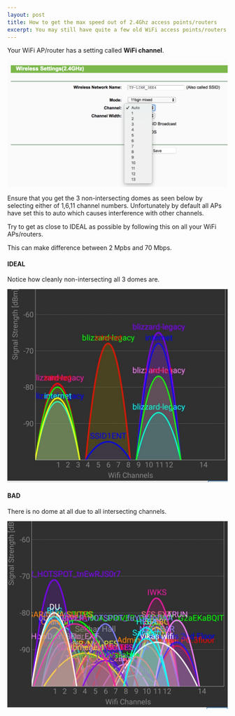 ```yaml
---
layout: post
title: How to get the max speed out of 2.4Ghz access points/routers
excerpt: You may still have quite a few old WiFi access points/routers. Get the best out of them by following these steps.
---
```


Your WiFi AP/router has a setting called **WiFi channel**. 

<img src="/images/setup/wifi-channel.png" style="width: 600px"><br/>

Ensure that you get the 3 non-intersecting domes as seen below by selecting either of 1,6,11 channel numbers. Unfortunately by default all APs have set this to auto which causes interference with other channels.

Try to get as close to IDEAL as possible by following this on all your WiFi APs/routers.

This can make difference between 2 Mpbs and 70 Mbps.

#### IDEAL ####

Notice how cleanly non-intersecting all 3 domes are.

<img src="/images/setup/wifi_domes_good.jpeg" style="width: 600px"><br/>




#### BAD ####

There is no dome at all due to all intersecting channels.

<img src="/images/setup/wifi_domes_bad.jpeg" style="width: 600px"><br/>
